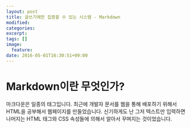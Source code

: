 ```yaml
---
layout: post
title: 글쓰기에만 집중할 수 있는 시스템 - Markdown
modified:
categories: 
excerpt:
tags: []
image:
  feature:
date: 2016-05-01T16:30:51+09:00
---
```


# Markdown이란 무엇인가?

마크다운은 일종의 태그입니다. 최근에 개발자 문서를 웹을 통해 배포하기 위해서 HTML을 공부해서 웹페이지를 만들었습니다. 신기하게도 난 그저 텍스트만 입력하면 나머지는 HTML 태그와 CSS 속성들에 의해서 알아서 꾸며지는 것이었습니다.
